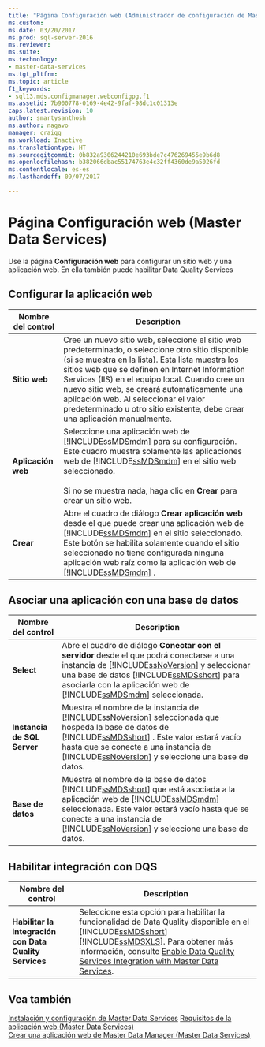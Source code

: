```yaml
---
title: "Página Configuración web (Administrador de configuración de Master Data Services) | Microsoft Docs"
ms.custom: 
ms.date: 03/20/2017
ms.prod: sql-server-2016
ms.reviewer: 
ms.suite: 
ms.technology:
- master-data-services
ms.tgt_pltfrm: 
ms.topic: article
f1_keywords:
- sql13.mds.configmanager.webconfigpg.f1
ms.assetid: 7b900778-0169-4e42-9faf-98dc1c01313e
caps.latest.revision: 10
author: smartysanthosh
ms.author: nagavo
manager: craigg
ms.workload: Inactive
ms.translationtype: HT
ms.sourcegitcommit: 0b832a9306244210e693bde7c476269455e9b6d8
ms.openlocfilehash: b382066dbac55174763e4c32ff4360de9a5026fd
ms.contentlocale: es-es
ms.lasthandoff: 09/07/2017

---
```

# <a name="web-configuration-page-master-data-services-configuration-manager"></a>Página Configuración web (Master Data Services)
  Use la página **Configuración web** para configurar un sitio web y una aplicación web. En ella también puede habilitar Data Quality Services  
  
## <a name="configure-the-web-application"></a>Configurar la aplicación web  
  
|Nombre del control|Description|  
|------------------|-----------------|  
|**Sitio web**|Cree un nuevo sitio web, seleccione el sitio web predeterminado, o seleccione otro sitio disponible (si se muestra en la lista). Esta lista muestra los sitios web que se definen en Internet Information Services (IIS) en el equipo local. Cuando cree un nuevo sitio web, se creará automáticamente una aplicación web. Al seleccionar el valor predeterminado u otro sitio existente, debe crear una aplicación manualmente.|  
|**Aplicación web**|Seleccione una aplicación web de [!INCLUDE[ssMDSmdm](../includes/ssmdsmdm-md.md)] para su configuración. Este cuadro muestra solamente las aplicaciones web de [!INCLUDE[ssMDSmdm](../includes/ssmdsmdm-md.md)] en el sitio web seleccionado.<br /><br /> Si no se muestra nada, haga clic en **Crear** para crear un sitio web.|  
|**Crear**|Abre el cuadro de diálogo **Crear aplicación web** desde el que puede crear una aplicación web de [!INCLUDE[ssMDSmdm](../includes/ssmdsmdm-md.md)] en el sitio seleccionado. Este botón se habilita solamente cuando el sitio seleccionado no tiene configurada ninguna aplicación web raíz como la aplicación web de [!INCLUDE[ssMDSmdm](../includes/ssmdsmdm-md.md)] .|  
  
## <a name="associate-application-with-database"></a>Asociar una aplicación con una base de datos  
  
|Nombre del control|Description|  
|------------------|-----------------|  
|**Select**|Abre el cuadro de diálogo **Conectar con el servidor** desde el que podrá conectarse a una instancia de [!INCLUDE[ssNoVersion](../includes/ssnoversion-md.md)] y seleccionar una base de datos [!INCLUDE[ssMDSshort](../includes/ssmdsshort-md.md)] para asociarla con la aplicación web de [!INCLUDE[ssMDSmdm](../includes/ssmdsmdm-md.md)] seleccionada.|  
|**Instancia de SQL Server**|Muestra el nombre de la instancia de [!INCLUDE[ssNoVersion](../includes/ssnoversion-md.md)] seleccionada que hospeda la base de datos de [!INCLUDE[ssMDSshort](../includes/ssmdsshort-md.md)] . Este valor estará vacío hasta que se conecte a una instancia de [!INCLUDE[ssNoVersion](../includes/ssnoversion-md.md)] y seleccione una base de datos.|  
|**Base de datos**|Muestra el nombre de la base de datos [!INCLUDE[ssMDSshort](../includes/ssmdsshort-md.md)] que está asociada a la aplicación web de [!INCLUDE[ssMDSmdm](../includes/ssmdsmdm-md.md)] seleccionada. Este valor estará vacío hasta que se conecte a una instancia de [!INCLUDE[ssNoVersion](../includes/ssnoversion-md.md)] y seleccione una base de datos.|  
  
## <a name="enable-dqs-integration"></a>Habilitar integración con DQS  
  
|Nombre del control|Description|  
|------------------|-----------------|  
|**Habilitar la integración con Data Quality Services**|Seleccione esta opción para habilitar la funcionalidad de Data Quality disponible en el [!INCLUDE[ssMDSshort](../includes/ssmdsshort-md.md)][!INCLUDE[ssMDSXLS](../includes/ssmdsxls-md.md)]. Para obtener más información, consulte [Enable Data Quality Services Integration with Master Data Services](../master-data-services/install-windows/enable-data-quality-services-integration-with-master-data-services.md).|  
  
## <a name="see-also"></a>Vea también  
[Instalación y configuración de Master Data Services](../master-data-services/master-data-services-installation-and-configuration.md) [Requisitos de la aplicación web &#40;Master Data Services&#41;](../master-data-services/install-windows/web-application-requirements-master-data-services.md)   
 [Crear una aplicación web de Master Data Manager &#40;Master Data Services&#41;](../master-data-services/install-windows/create-a-master-data-manager-web-application-master-data-services.md)  
  
  

